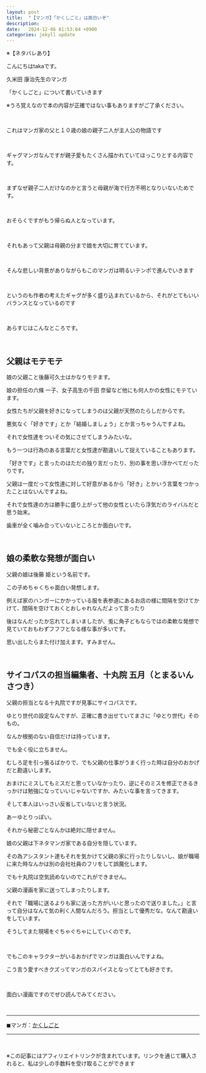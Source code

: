 ```yaml
---
layout: post
title:  "【マンガ】「かくしごと」は面白いぞ"
description:  
date:   2024-12-06 01:53:04 +0900
categories: jekyll update
---
```



※【ネタバレあり】


こんにちはtakaです。


久米田 康治先生のマンガ


「かくしごと」について書いていきます

※うろ覚えなので本の内容が正確ではない事もありますがご了承ください。

<br>

これはマンガ家の父と１０歳の娘の親子二人が主人公の物語です

<br>

ギャグマンガなんですが親子愛もたくさん描かれていてほっこりとする内容です。

<br>

まずなぜ親子二人だけなのかと言うと母親が海で行方不明となりいないためです。

<br>

おそらくですがもう帰らぬ人となっています。

<br>

それもあって父親は母親の分まで娘を大切に育てています。

<br>

そんな悲しい背景がありながらもこのマンガは明るいテンポで進んでいきます

<br>

というのも作者の考えたギャグが多く盛り込まれているから、それがとてもいいバランスとなっているのです

<br>

あらすじはこんなところです。

<br>

## 父親はモテモテ

娘の父親こと後藤可久士はかなりモテます。

娘の担任の六條 一子、女子高生の千田 奈留など他にも何人かの女性にモテています。

女性たちが父親を好きになってしまうのは父親が天然のたらしだからです。

悪気なく「好きです」とか「結婚しましょう」とか言っちゃうんですよね。

それで女性達をついその気にさせてしまうみたいな。

もう一つは行為のある言葉だと女性達が勘違いして捉えていることもあります。

「好きです」と言ったのはただの独り言だったり、別の事を思い浮かべてだったりです。

父親は一度だって女性達に対して好意があるから「好き」とかいう言葉をつかったことはないんですよね。

それで女性達の方は勝手に盛り上がって他の女性といたら浮気だのライバルだと思う始末。

歯車が全く噛み合っていないところとか面白いです。

<br>

## 娘の柔軟な発想が面白い

父親の娘は後藤 姫という名前です。

この子めちゃくちゃ面白い発想します。

例えば家のハンガーにかかっている服を表参道にあるお店の様に間隔を空けてかけて、間隔を空けておくとおしゃれなんだよって言ったり

後はなんだったか忘れてしまいましたが、兎に角子どもならではの柔軟な発想で見ていておもわずフフフとなる様な事が多いです。

思い出したらまた付け加えます。すみません。

<br>

## サイコパスの担当編集者、十丸院 五月（とまるいん　さつき）

父親の担当となる十丸院ですが見事にサイコパスです。

ゆとり世代の設定なんですが、正確に書き出せていてまさに「ゆとり世代」そのもの。

なんか根拠のない自信だけは持っています。

でも全く役に立ちません。

むしろ足を引っ張るばかりで、でも父親の仕事がうまく行った時は自分のおかげだと勘違いします。

おまけにミスしてもミスだと思っていなかったり、逆にそのミスを修正できるきっかけは勉強になっていいじゃないですか、みたいな事を言ってきます。

そして本人はいっさい反省していないと言う状況。

あーゆとりっぽい。

それから秘密ごとなんかは絶対に隠せません。

娘の父親は下ネタマンガ家である自分を隠しています。

その為アシスタント達もそれを気かけて父親の家に行ったりしないし、娘が職場に来た時なんかは別の会社社員のフリをして誤魔化します。

でも十丸院は空気読めないのでこれができません。

父親の漫画を家に送ってしまったりします。

それで「職場に送るよりも家に送った方がいいと思ったので送りました。」と言って自分はなんて気の利く人間なんだろう。担当として優秀だな。なんて勘違いをしています。

そうしてまた現場をぐちゃぐちゃにしていくのです。

<br>

でもこのキャラクターがいるおかげでマンガは面白いんですよね。

こう言う愛すべきクズってマンガのスパイスとなってとても好きです。

<br>

面白い漫画ですのでぜひ読んでみてください。

<br>

---
◼︎マンガ：[かくしごと](https://amzn.to/49r04Bh)

---

<br>

※この記事にはアフィリエイトリンクが含まれています。リンクを通じて購入されると、私は少しの手数料を受け取ることができます

